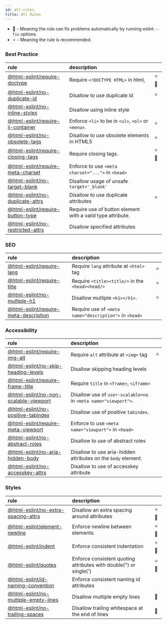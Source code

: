 ```yaml
---
id: all-rules
title: All Rules
---
```


- 🔧 - Meaning the rule can fix problems automatically by running eslint `--fix` options.
- ⭐ - Meaning the rule is recommended.

### Best Practice

| rule | description |  |
| :--- | :---| :--- |
| [@html-eslint/require-doctype](rules/require-doctype) | Require `<!DOCTYPE HTML>` in html, | ⭐🔧 |
| [@html-eslint/no-duplicate-id](rules/no-duplicate-id) | Disallow to use duplicate id | ⭐ |
| [@html-eslint/no-inline-styles](rules/no-inline-styles) | Disallow using inline style |  |
| [@html-eslint/require-li-container](rules/require-li-container) | Enforce `<li>` to be in  `<ul>`, `<ol>` or `<menu>`. | ⭐ |
| [@html-eslint/no-obsolete-tags](rules/no-obsolete-tags) | Disallow to use obsolete elements in HTML5 | ⭐ |
| [@html-eslint/require-closing-tags](rules/require-closing-tags) | Require closing tags. | ⭐🔧 |
| [@html-eslint/require-meta-charset](rules/require-meta-charset) | Enforce to use `<meta charset="...">` in `<head>` |  |
| [@html-eslint/no-target-blank](rules/no-target-blank) | Disallow usage of unsafe `target='_blank'` |  |
| [@html-eslint/no-duplicate-attrs](rules/no-duplicate-attrs) | Disallow to use duplicate attributes | ⭐ |
| [@html-eslint/require-button-type](rules/require-button-type) | Require use of button element with a valid type attribute. |  |
| [@html-eslint/no-restricted-attrs](rules/no-restricted-attrs) | Disallow specified attributes |  |

### SEO

| rule | description |  |
| :--- | :---| :--- |
| [@html-eslint/require-lang](rules/require-lang) | Require `lang` attribute at `<html>` tag | ⭐ |
| [@html-eslint/require-title](rules/require-title) | Require `<title><title/>` in the `<head><head/>` | ⭐ |
| [@html-eslint/no-multiple-h1](rules/no-multiple-h1) | Disallow multiple `<h1></h1>`. | ⭐ |
| [@html-eslint/require-meta-description](rules/require-meta-description) | Require use of `<meta name="description">` in `<head>` |  |

### Accessibility

| rule | description |  |
| :--- | :---| :--- |
| [@html-eslint/require-img-alt](rules/require-img-alt) | Require `alt` attribute at `<img>` tag | ⭐ |
| [@html-eslint/no-skip-heading-levels](rules/no-skip-heading-levels) | Disallow skipping heading levels |  |
| [@html-eslint/require-frame-title](rules/require-frame-title) | Require `title` in `<frame>`, `<iframe>` |  |
| [@html-eslint/no-non-scalable-viewport](rules/no-non-scalable-viewport) | Disallow use of `user-scalable=no` in `<meta name="viewport">`. |  |
| [@html-eslint/no-positive-tabindex](rules/no-positive-tabindex) | Disallow use of positive `tabindex`. |  |
| [@html-eslint/require-meta-viewport](rules/require-meta-viewport) | Enforce to use `<meta name="viewport">` in `<head>` |  |
| [@html-eslint/no-abstract-roles](rules/no-abstract-roles) | Disallow to use of abstract roles |  |
| [@html-eslint/no-aria-hidden-body](rules/no-aria-hidden-body) | Disallow to use aria-hidden attributes on the `body` element. |  |
| [@html-eslint/no-accesskey-attrs](rules/no-accesskey-attrs) | Disallow to use of accesskey attribute |  |

### Styles

| rule | description |  |
| :--- | :---| :--- |
| [@html-eslint/no-extra-spacing-attrs](rules/no-extra-spacing-attrs) | Disallow an extra spacing around attributes | ⭐🔧 |
| [@html-eslint/element-newline](rules/element-newline) | Enforce newline between elements. | ⭐🔧 |
| [@html-eslint/indent](rules/indent) | Enforce consistent indentation | ⭐🔧 |
| [@html-eslint/quotes](rules/quotes) | Enforce consistent quoting attributes with double(") or single(') | ⭐🔧 |
| [@html-eslint/id-naming-convention](rules/id-naming-convention) | Enforce consistent naming id attributes |  |
| [@html-eslint/no-multiple-empty-lines](rules/no-multiple-empty-lines) | Disallow multiple empty lines | 🔧 |
| [@html-eslint/no-trailing-spaces](rules/no-trailing-spaces) | Disallow trailing whitespace at the end of lines | 🔧 |
